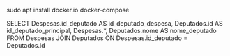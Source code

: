 sudo apt install docker.io docker-compose


SELECT 
    Despesas.id_deputado AS id_deputado_despesa,
    Deputados.id AS id_deputado_principal, 
    Despesas.*, 
    Deputados.nome AS nome_deputado
FROM 
    Despesas
JOIN 
    Deputados ON Despesas.id_deputado = Deputados.id